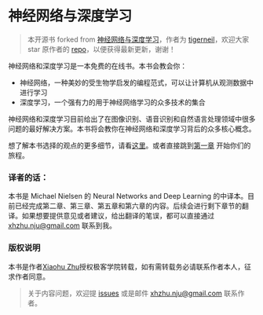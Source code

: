 # 神经网络与深度学习

> 本开源书 forked from [神经网络与深度学习](https://github.com/tigerneil/neural-networks-and-deep-learning-zh-cn)，作者为 [tigerneil](https://github.com/tigerneil)，欢迎大家 star 原作者的 [repo](https://github.com/tigerneil/neural-networks-and-deep-learning-zh-cn)，以便获得最新更新，谢谢！

神经网络和深度学习是一本免费的在线书。本书会教会你：

* 神经网络，一种美妙的受生物学启发的编程范式，可以让计算机从观测数据中进行学习
* 深度学习，一个强有力的用于神经网络学习的众多技术的集合

神经网络和深度学习目前给出了在图像识别、语音识别和自然语言处理领域中很多问题的最好解决方案。本书将会教你在神经网络和深度学习背后的众多核心概念。

想了解本书选择的观点的更多细节，请看[这里](http://neuralnetworksanddeeplearning.com/about.html)。或者直接跳到[第一章](http://neuralnetworksanddeeplearning.com/chap1.html) 开始你们的旅程。

### 译者的话：

本书是 Michael Nielsen 的 Neural Networks and Deep Learning 的中译本。目前已经完成第二章、第三章、第五章和第六章的内容。后续会进行剩下章节的翻译。如果想要提供意见或者建议，给出翻译的笔误，都可以直接通过 xhzhu.nju@gmail.com 联系到我。

### 版权说明

本书是作者[Xiaohu Zhu](https://github.com/tigerneil)授权极客学院转载，如有需转载务必请联系作者本人，征求作者同意。
>关于内容问题，欢迎提 [issues](https://github.com/tigerneil/neural-networks-and-deep-learning-zh-cn/issues/new) 或是邮件 xhzhu.nju@gmail.com 联系作者。
